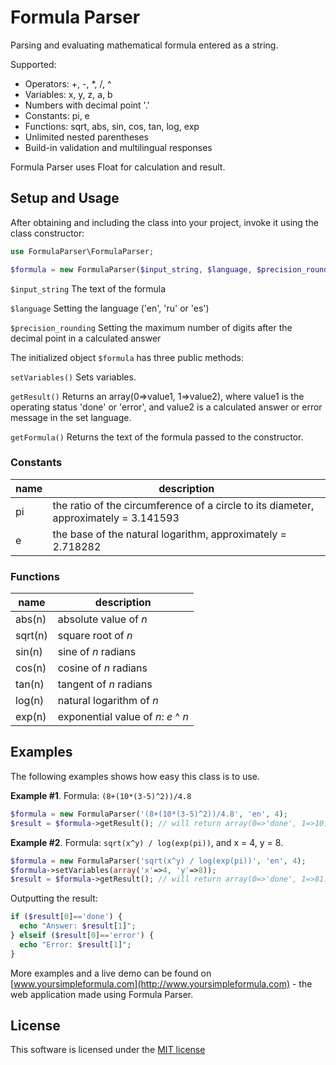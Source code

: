 Formula Parser
==============

Parsing and evaluating mathematical formula entered as a string.

Supported:

* Operators: +, -, *, /, ^
* Variables: x, y, z, a, b
* Numbers with decimal point '.'
* Constants: pi, e
* Functions: sqrt, abs, sin, cos, tan, log, exp
* Unlimited nested parentheses
* Build-in validation and multilingual responses

Formula Parser uses Float for calculation and result.

Setup and Usage
---------------

After obtaining and including the class into your project, invoke it using the class constructor:

``` php
use FormulaParser\FormulaParser;

$formula = new FormulaParser($input_string, $language, $precision_rounding);
```

`$input_string` The text of the formula

`$language` Setting the language ('en', 'ru' or 'es')

`$precision_rounding` Setting the maximum number of digits after the decimal point in a calculated answer


The initialized object `$formula` has three public methods:

`setVariables()` Sets variables.

`getResult()` Returns an array(0=>value1, 1=>value2), where value1 is the operating status 'done' or 'error', and value2 is a calculated answer or error message in the set language.

`getFormula()` Returns the text of the formula passed to the constructor.

### Constants

|name|description|
|----|-----------|
|pi|the ratio of the circumference of a circle to its diameter, approximately = 3.141593
|e|the base of the natural logarithm, approximately = 2.718282|

### Functions

|name|description|
|----|-----------|
|abs(n)|absolute value of _n_
|sqrt(n)|square root of _n_
|sin(n)|sine of _n_ radians
|cos(n)|cosine of _n_ radians
|tan(n)|tangent of _n_ radians
|log(n)|natural logarithm of _n_
|exp(n)|exponential value of _n_: _e_ ^ _n_|


Examples
--------

The following examples shows how easy this class is to use. 

**Example #1**. Formula: `(8+(10*(3-5)^2))/4.8`

``` php
$formula = new FormulaParser('(8+(10*(3-5)^2))/4.8', 'en', 4);
$result = $formula->getResult(); // will return array(0=>'done', 1=>10)
```

**Example #2**. Formula: `sqrt(x^y) / log(exp(pi))`, and x = 4, y = 8.

``` php
$formula = new FormulaParser('sqrt(x^y) / log(exp(pi))', 'en', 4);
$formula->setVariables(array('x'=>4, 'y'=>8));
$result = $formula->getResult(); // will return array(0=>'done', 1=>81.4873)
```

Outputting the result:

``` php
if ($result[0]=='done') {
  echo "Answer: $result[1]";
} elseif ($result[0]=='error') {
  echo "Error: $result[1]";
}
```

More examples and a live demo can be found on [www.yoursimpleformula.com](http://www.yoursimpleformula.com) - the web application made using Formula Parser.

License
-------

This software is licensed under the [MIT license](https://github.com/denissimon/formula-parser/blob/master/LICENSE)
